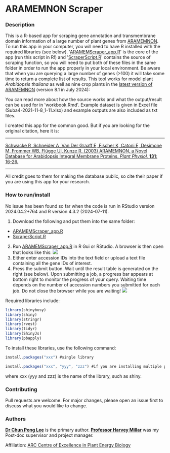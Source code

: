 # ARAMEMNON Scraper

### Description
This is a R-based app for scraping gene annotation and transmembrane domain information of a large number of plant genes from [ARAMEMNON](http://aramemnon.botanik.uni-koeln.de/). To run this app in your computer, you will need to have R installed with the required libraries (see below). '[ARAMEMScraper_app.R](https://github.com/alex-cplee/data-projects/blob/main/1%20Aramemnon%20Scraper/ARAMEMScraper_app.R)' is the core of the app (run this script in R!) and '[ScraperScript.R](https://github.com/alex-cplee/data-projects/blob/main/1%20Aramemnon%20Scraper/ScraperScript.R)' contains the source of scraping function, so you will need to put both of these files in the same folder in order to run the app properly in your local environment. Be aware that when you are querying a large number of genes (>100) it will take some time to return a complete list of results. This tool works for model plant <i>Arabidopsis thaliana</i> as well as nine crop plants in the [latest version of ARAMEMNON](http://aramemnon.botanik.uni-koeln.de/proj_view.ep?id=annot) (version 8.1 in July 2024): 

You can read more about how the source works and what the output/result can be used for in 'workbook.Rmd'. Example dataset is given in Excel file (Suba4-2021-11-8_1-11.xlsx) and example outputs are also included as txt files.

I created this app for the common good. But if you are looking for the original citation, here it is:

___
[Schwacke R, Schneider A, Van Der Graaff E, Fischer K, Catoni E, Desimone M, Frommer WB, Flügge UI, Kunze R. (2003)
ARAMEMNON, a Novel Database for Arabidopsis Integral Membrane Proteins. <i>Plant Physiol.</i> <b>131</b>: 16-26.](https://academic.oup.com/plphys/article/131/1/16/6114365)
___

All credit goes to them for making the database public, so cite their paper if you are using this app for your research.

### How to run/install
No issue has been found so far when the code is run in RStudio version 2024.04.2+764 and R version 4.3.2 (2024-07-11).

1. Download the following and put them into the same folder:
  + [ARAMEMScraper_app.R](https://github.com/alex-cplee/data-projects/blob/main/1%20Aramemnon%20Scraper/ARAMEMScraper_app.R)
  + [ScraperScript.R](https://github.com/alex-cplee/data-projects/blob/main/1%20Aramemnon%20Scraper/ScraperScript.R)
2. Run [ARAMEMScraper_app.R](https://github.com/alex-cplee/data-projects/blob/main/1%20Aramemnon%20Scraper/ARAMEMScraper_app.R) in R Gui or RStudio. A browser is then open that looks like this:
<img src="/../main/Graphics/Scraper_open.png"></img>
3. Either enter accession IDs into the text field or upload a text file containing all the gene IDs of interest.
4. Press the submit button. Wait until the result table is generated on the right (see below). Upon submitting a job, a progress bar appears at bottom right to monitor the progress of your query. Waiting time depends on the number of accession numbers you submitted for each job. Do not close the browser while you are waiting!
<img src="/../main/Graphics/Scraper_results.png"></img>

Required libraries include:
```javascript
library(shinybusy)
library(shiny)
library(stringr)
library(rvest)
library(tidyr)
library(ShinyJs)
library(pbapply)
```

To install these libraries, use the following command:
```javascript
install.packages("xxx") #single library

install.packages("xxx", "yyy", "zzz") #if you are installing multiple packages
```
where xxx (yyy and zzz) is the name of the library, such as shiny.

### Contributing
Pull requests are welcome. For major changes, please open an issue first to discuss what you would like to change.

### Authors
[**Dr Chun Pong Lee**](https://scholar.google.com.au/citations?user=cxreV4YAAAAJ&hl=en) is the primary author. [**Professor Harvey Millar**](https://research-repository.uwa.edu.au/en/persons/harvey-millar) was my Post-doc supervisor and project manager.

Affiliation: [ARC Centre of Excellence in Plant Energy Biology](http://www.plantenergy.edu.au/)
